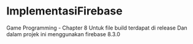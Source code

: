 # ImplementasiFirebase
 Game Programming - Chapter 8
Untuk file build terdapat di release
Dan dalam projek ini menggunakan firebase 8.3.0
